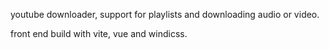 youtube downloader, support for playlists and downloading audio or video.

front end build with vite, vue and windicss.

